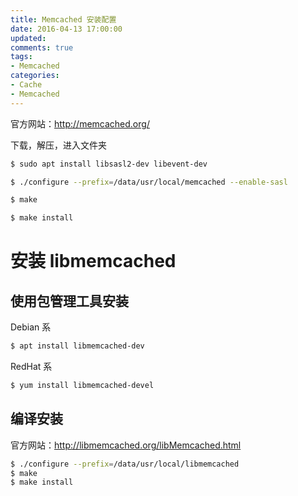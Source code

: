 ```yaml
---
title: Memcached 安装配置
date: 2016-04-13 17:00:00
updated:
comments: true
tags:
- Memcached
categories:
- Cache
- Memcached
---
```


官方网站：http://memcached.org/

<!--more-->

下载，解压，进入文件夹

```bash
$ sudo apt install libsasl2-dev libevent-dev

$ ./configure --prefix=/data/usr/local/memcached --enable-sasl

$ make

$ make install  
```

# 安装 libmemcached

## 使用包管理工具安装

Debian 系

```bash
$ apt install libmemcached-dev
```

RedHat 系

```bash
$ yum install libmemcached-devel
```

## 编译安装

官方网站：http://libmemcached.org/libMemcached.html

```bash
$ ./configure --prefix=/data/usr/local/libmemcached
$ make
$ make install
```
